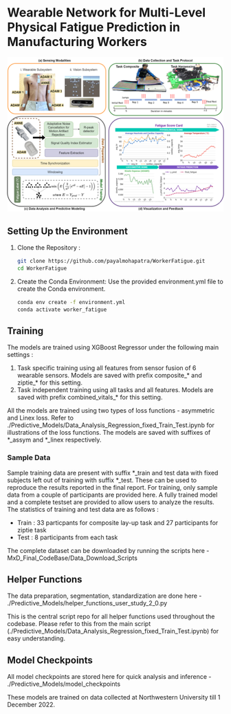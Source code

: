 # Wearable Network for Multi-Level Physical Fatigue Prediction in Manufacturing Workers

![System_Diagram_4](System_Diagram.png)

## Setting Up the Environment

1. Clone the Repository :
   ```bash
   git clone https://github.com/payalmohapatra/WorkerFatigue.git
   cd WorkerFatigue
2. Create the Conda Environment:
Use the provided environment.yml file to create the Conda environment.

    ```bash
    conda env create -f environment.yml
    conda activate worker_fatigue
## Training
The models are trained using XGBoost Regressor under the following main settings :
1. Task specific training using all features from sensor fusion of 6 wearable sensors. Models are saved with prefix composite_* and ziptie_* for this setting.
2. Task independent training using all tasks and all features. Models are saved with prefix combined_vitals_* for this setting.

All the models are trained using two types of loss functions - asymmetric and Linex loss. Refer to ./Predictive_Models/Data_Analysis_Regression_fixed_Train_Test.ipynb for illustrations of the loss functions. The models are saved with suffixes of *_assym and *_linex respectively.

### Sample Data
Sample training data are present with suffix *_train and test data with fixed subjects left out of training with suffix *_test. These can be used to reproduce the results reported in the final report. 
For training, only sample data from a couple of participants are provided here. A fully trained model and a complete testset are provided to allow users to analyze the results. The statistics of training and test data are as follows :

* Train : 33 particpants for composite lay-up task and 27 participants for ziptie task
* Test : 8 participants from each task

The complete dataset can be downloaded by running the scripts here - MxD_Final_CodeBase/Data_Download_Scripts

## Helper Functions

The data preparation, segmentation, standardization are done here - ./Predictive_Models/helper_functions_user_study_2_0.py 

This is the central script repo for all helper functions used throughout the codebase. Please refer to this from the main script (./Predictive_Models/Data_Analysis_Regression_fixed_Train_Test.ipynb) for easy understanding.

## Model Checkpoints
All model checkpoints are stored here for quick analysis and inference - ./Predictive_Models/model_checkpoints

These models are trained on data collected at Northwestern University till 1 December 2022. 
